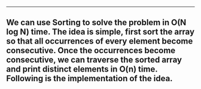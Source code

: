 ---------------------------------------------------------------------------------------------------
We can use Sorting to solve the problem in O(N log N) time. The idea is simple, first sort the array so that all occurrences of every element become consecutive. Once the occurrences become consecutive, we can traverse the sorted array and print distinct elements in O(n) time. Following is the implementation of the idea. 
---------------------------------------------------------------------------------------------------